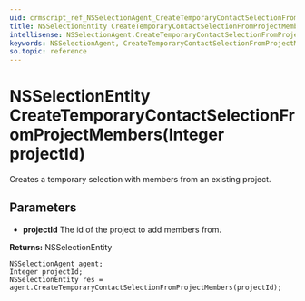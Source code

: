 ```yaml
---
uid: crmscript_ref_NSSelectionAgent_CreateTemporaryContactSelectionFromProjectMembers
title: NSSelectionEntity CreateTemporaryContactSelectionFromProjectMembers(Integer projectId)
intellisense: NSSelectionAgent.CreateTemporaryContactSelectionFromProjectMembers
keywords: NSSelectionAgent, CreateTemporaryContactSelectionFromProjectMembers
so.topic: reference
---
```


# NSSelectionEntity CreateTemporaryContactSelectionFromProjectMembers(Integer projectId)

Creates a temporary selection with members from an existing project.

## Parameters

* **projectId** The id of the project to add members from.

**Returns:** NSSelectionEntity

```crmscript
NSSelectionAgent agent;
Integer projectId;
NSSelectionEntity res = agent.CreateTemporaryContactSelectionFromProjectMembers(projectId);
```

